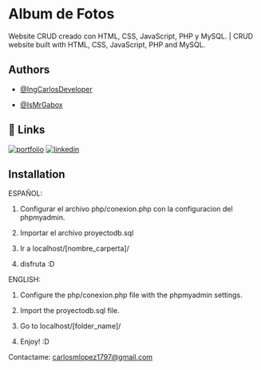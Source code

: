 
# Album de Fotos

Website CRUD creado con HTML, CSS, JavaScript, PHP y MySQL. | CRUD website built with HTML, CSS, JavaScript, PHP and MySQL.


## Authors

- [@IngCarlosDeveloper](https://www.github.com/IngCarlosDeveloper)

- [@IsMrGabox](https://www.github.com/IsMrGabox)


## 🔗 Links
[![portfolio](https://img.shields.io/badge/my_portfolio-000?style=for-the-badge&logo=ko-fi&logoColor=white)](https://github.com/IngCarlosDeveloper)
[![linkedin](https://img.shields.io/badge/linkedin-0A66C2?style=for-the-badge&logo=linkedin&logoColor=white)]([https://www.linkedin.com/](https://www.linkedin.com/in/ingcarlosdeveloper/))



## Installation

ESPAÑOL:

1) Configurar el archivo php/conexion.php con la configuracion del phpmyadmin.

2) Importar el archivo proyectodb.sql

3) Ir a localhost/[nombre_carperta]/

4) disfruta :D

ENGLISH:

1) Configure the php/conexion.php file with the phpmyadmin settings.

2) Import the proyectodb.sql file.

3) Go to localhost/[folder_name]/

4) Enjoy! :D

Contactame: carlosmlopez1797@gmail.com
